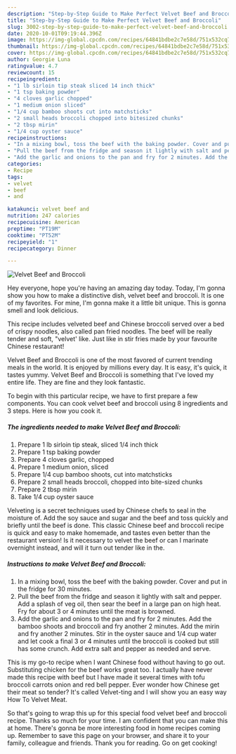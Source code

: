 ```yaml
---
description: "Step-by-Step Guide to Make Perfect Velvet Beef and Broccoli"
title: "Step-by-Step Guide to Make Perfect Velvet Beef and Broccoli"
slug: 3002-step-by-step-guide-to-make-perfect-velvet-beef-and-broccoli
date: 2020-10-01T09:19:44.396Z
image: https://img-global.cpcdn.com/recipes/64841bdbe2c7e58d/751x532cq70/velvet-beef-and-broccoli-recipe-main-photo.jpg
thumbnail: https://img-global.cpcdn.com/recipes/64841bdbe2c7e58d/751x532cq70/velvet-beef-and-broccoli-recipe-main-photo.jpg
cover: https://img-global.cpcdn.com/recipes/64841bdbe2c7e58d/751x532cq70/velvet-beef-and-broccoli-recipe-main-photo.jpg
author: Georgie Luna
ratingvalue: 4.7
reviewcount: 15
recipeingredient:
- "1 lb sirloin tip steak sliced 14 inch thick"
- "1 tsp baking powder"
- "4 cloves garlic chopped"
- "1 medium onion sliced"
- "1/4 cup bamboo shoots cut into matchsticks"
- "2 small heads broccoli chopped into bitesized chunks"
- "2 tbsp mirin"
- "1/4 cup oyster sauce"
recipeinstructions:
- "In a mixing bowl, toss the beef with the baking powder. Cover and put in the fridge for 30 minutes."
- "Pull the beef from the fridge and season it lightly with salt and pepper. Add a splash of veg oil, then sear the beef in a large pan on high heat. Fry for about 3 or 4 minutes until the meat is browned."
- "Add the garlic and onions to the pan and fry for 2 minutes. Add the bamboo shoots and broccoli and fry another 2 minutes. Add the mirin and fry another 2 minutes. Stir in the oyster sauce and 1/4 cup water and let cook a final 3 or 4 minutes until the broccoli is cooked but still has some crunch. Add extra salt and pepper as needed and serve."
categories:
- Recipe
tags:
- velvet
- beef
- and

katakunci: velvet beef and 
nutrition: 247 calories
recipecuisine: American
preptime: "PT19M"
cooktime: "PT52M"
recipeyield: "1"
recipecategory: Dinner

---
```



![Velvet Beef and Broccoli](https://img-global.cpcdn.com/recipes/64841bdbe2c7e58d/751x532cq70/velvet-beef-and-broccoli-recipe-main-photo.jpg)

Hey everyone, hope you're having an amazing day today. Today, I'm gonna show you how to make a distinctive dish, velvet beef and broccoli. It is one of my favorites. For mine, I'm gonna make it a little bit unique. This is gonna smell and look delicious.

This recipe includes velveted beef and Chinese broccoli served over a bed of crispy noodles, also called pan fried noodles. The beef will be really tender and soft, &#34;velvet&#39; like. Just like in stir fries made by your favourite Chinese restaurant!

Velvet Beef and Broccoli is one of the most favored of current trending meals in the world. It is enjoyed by millions every day. It is easy, it's quick, it tastes yummy. Velvet Beef and Broccoli is something that I've loved my entire life. They are fine and they look fantastic.


To begin with this particular recipe, we have to first prepare a few components. You can cook velvet beef and broccoli using 8 ingredients and 3 steps. Here is how you cook it.

<!--inarticleads1-->

##### The ingredients needed to make Velvet Beef and Broccoli:

1. Prepare 1 lb sirloin tip steak, sliced 1/4 inch thick
1. Prepare 1 tsp baking powder
1. Prepare 4 cloves garlic, chopped
1. Prepare 1 medium onion, sliced
1. Prepare 1/4 cup bamboo shoots, cut into matchsticks
1. Prepare 2 small heads broccoli, chopped into bite-sized chunks
1. Prepare 2 tbsp mirin
1. Take 1/4 cup oyster sauce


Velveting is a secret techniques used by Chinese chefs to seal in the moisture of. Add the soy sauce and sugar and the beef and toss quickly and briefly until the beef is done. This classic Chinese beef and broccoli recipe is quick and easy to make homemade, and tastes even better than the restaurant version! Is it necessary to velvet the beef or can I marinate overnight instead, and will it turn out tender like in the. 

<!--inarticleads2-->

##### Instructions to make Velvet Beef and Broccoli:

1. In a mixing bowl, toss the beef with the baking powder. Cover and put in the fridge for 30 minutes.
1. Pull the beef from the fridge and season it lightly with salt and pepper. Add a splash of veg oil, then sear the beef in a large pan on high heat. Fry for about 3 or 4 minutes until the meat is browned.
1. Add the garlic and onions to the pan and fry for 2 minutes. Add the bamboo shoots and broccoli and fry another 2 minutes. Add the mirin and fry another 2 minutes. Stir in the oyster sauce and 1/4 cup water and let cook a final 3 or 4 minutes until the broccoli is cooked but still has some crunch. Add extra salt and pepper as needed and serve.


This is my go-to recipe when I want Chinese food without having to go out. Substituting chicken for the beef works great too. I actually have never made this recipe with beef but I have made it several times with tofu broccoli carrots onion and red bell pepper. Ever wonder how Chinese get their meat so tender? It&#39;s called Velvet-ting and I will show you an easy way How To Velvet Meat. 

So that's going to wrap this up for this special food velvet beef and broccoli recipe. Thanks so much for your time. I am confident that you can make this at home. There's gonna be more interesting food in home recipes coming up. Remember to save this page on your browser, and share it to your family, colleague and friends. Thank you for reading. Go on get cooking!
